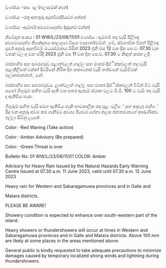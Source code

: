 වර්ණය: -ක ොළ (බලපෑමක් නැත)

වර්ණය: -රතු අනතුරු ඇඟවීම(පියවර ගන්න)

වර්ණය: -ඇම්බර් අවවොදොත්ම (සූදානම් වන්න)

නිවේදන අංකය : 01 WW/L/23/06/11/01 වර්ණය : ඇම්බර් තද වැසි පිලිබඳ අවවොදොත්ම නිකේදනය කාලගුණ විදයා වදපාර්තවම්න්ුවේ, ස්වභාවික විපත් පිළිබඳ පූර්ව අනුරු ඇඟවීවම් මධ්‍යස්ථානය විසින් 2023 ජූනි මස 12 වන දින පෙ.ව. 07.30 වන වතක් වලංගු වන පරිදි 2023 ජූනි මස 11 වන දින පෙ.ව. 07.30 ට නිකුත් කරන ලදී.

බස්නාහිර සහ සබරගමුව පළාත්වලත් ගාල්ල සහ මාතර දිස්ික්කවලත් තද වැසි සැලකිලිමත් වන්න! දිවයිනේ නිරිත දිග නකාටනස් වැසි තත්වනේ වැඩිවීමක් බලානපානරාත්ුනේ.

බස්නාහිර සහ සබරගමුව ෙළාත්වලත් ගාල්ල සහ මාතර දිස්ික්කවලත් විටින් විට වැසි පහෝ ගිගුරුම් සහිත වැසි ඇති වන අතර ඇතැම් ස්ථාන වලට මි.මි. 100 ට වැඩි තද වැසි ද ඇතිවිය හැක.

ගිගුරුම් සහිත වැසි සමග ඇතිවිය හැකි තාවකාලික තද සුළං වලිේ සහ අකුණු මඟිේ සිදු වන අනුරු අවම කර ගැනීමට අවශ්‍ය පියවර ගේනා නලස ජනතාවනගේ කාරුණිකව ඉල්ලා සිටිනු ලැනේ.

Color: -Red Waning (Take action)

Color: -Amber Advisory (Be prepared)

Color: -Green Threat is over

Bulletin No: 01 WW/L/23/06/11/01 COLOR: Amber

Advisory for Heavy Rain Issued by the Natural Hazards Early Warning Centre Issued at 07.30 a.m. 11 June 2023, valid until 07.30 a.m. 12 June 2023

Heavy rain for Western and Sabaragamuwa provinces and in Galle and

Matara districts.

PLEASE BE AWARE!

Showery condition is expected to enhance over south-western part of the island.

Heavy showers or thundershowers will occur at times in Western and Sabaragamuwa provinces and in Galle and Matara districts. Above 100 mm are likely at some places in the areas mentioned above.

General public is kindly requested to take adequate precautions to minimize damages caused by temporary localized strong winds and lightning during thundershowers.
